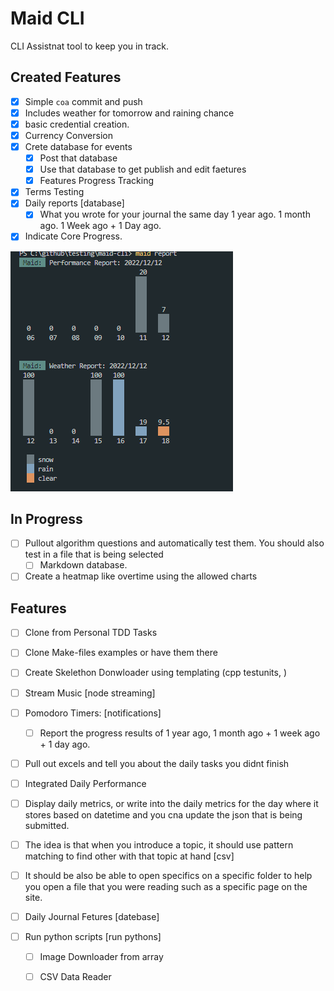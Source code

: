 # Maid CLI

CLI Assistnat tool to keep you in track.


## Created Features

- [x] Simple `coa` commit and push
- [x] Includes weather for tomorrow and raining chance
- [x] basic credential creation.
- [x] Currency Conversion
- [x] Crete database for events
  - [x] Post that database
  - [x] Use that database to get publish and edit faetures
  - [x] Features Progress Tracking
- [x] Terms Testing
- [x] Daily reports [database]
  - [x] What you wrote for your journal the same day 1 year ago. 1 month ago. 1 Week ago + 1 Day ago.
- [x] Indicate Core Progress.

![](./img/2022-12-12-17-14-57.png)

## In Progress


- [ ] Pullout algorithm questions and automatically test them. You should also test in a file that is being selected 
  - [ ] Markdown database.
- [ ] Create a heatmap like overtime using the allowed charts

## Features

- [ ] Clone from Personal TDD Tasks
- [ ] Clone Make-files examples or have them there
- [ ] Create Skelethon Donwloader using templating (cpp testunits, ) 



- [ ] Stream Music [node streaming]
- [ ] Pomodoro Timers: [notifications]
  - [ ] Report the progress results of 1 year ago, 1 month ago + 1 week ago + 1 day ago.
- [ ] Pull out excels and tell you about the daily tasks you didnt finish
- [ ] Integrated Daily Performance
- [ ] Display daily metrics, or write into the daily metrics for the day where it stores based on datetime and you cna update the json that is being submitted.
- [ ] The idea is that when you introduce a topic, it should use pattern matching to find other with that topic at hand [csv]
- [ ] It should be also be able to open specifics on a specific folder to help you open a file that you were reading such as a specific page on the site.
- [ ] Daily Journal Fetures [datebase]
- [ ] Run python scripts [run pythons]
  - [ ] Image Downloader from array
  - [ ] CSV Data Reader



